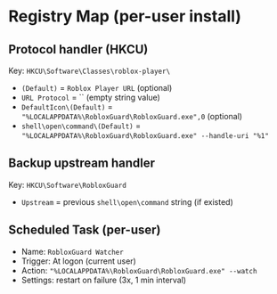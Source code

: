# Registry Map (per-user install)

## Protocol handler (HKCU)
Key: `HKCU\Software\Classes\roblox-player\`
- `(Default)` = `Roblox Player URL` (optional)
- `URL Protocol` = `` (empty string value)
- `DefaultIcon\(Default)` = `"%LOCALAPPDATA%\RobloxGuard\RobloxGuard.exe",0` (optional)
- `shell\open\command\(Default)` = `"%LOCALAPPDATA%\RobloxGuard\RobloxGuard.exe" --handle-uri "%1"`

## Backup upstream handler
Key: `HKCU\Software\RobloxGuard`
- `Upstream` = previous `shell\open\command` string (if existed)

## Scheduled Task (per-user)
- Name: `RobloxGuard Watcher`
- Trigger: At logon (current user)
- Action: `"%LOCALAPPDATA%\RobloxGuard\RobloxGuard.exe" --watch`
- Settings: restart on failure (3x, 1 min interval)
